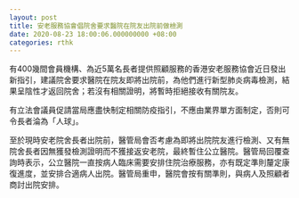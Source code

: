 ```yaml
---
layout: post
title: 安老服務協會倡院舍要求醫院在院友出院前做檢測
date: 2020-08-23 18:00:06.000000000 +08:00
categories: rthk
---
```


有400幾間會員機構、為近5萬名長者提供照顧服務的香港安老服務協會近日發出新指引，建議院舍要求醫院在院友即將出院前，為他們進行新型肺炎病毒檢測，結果呈陰性才返回院舍；若沒有相關證明，將暫時拒絕接收有關院友。

有立法會議員促請當局應盡快制定相關防疫指引，不應由業界單方面制定，否則可令長者淪為「人球」。

至於現時安老院舍長者出院前，醫管局會否考慮為即將出院院友進行檢測、又有無院舍長者因無獲發檢測證明而不獲接返安老院，最終暫住公立醫院。醫管局回覆查詢時表示，公立醫院一直按病人臨床需要安排住院治療服務，亦有既定準則釐定康復進度，並安排合適病人出院。醫管局重申，醫院會按有關準則，與病人及照顧者商討出院安排。
